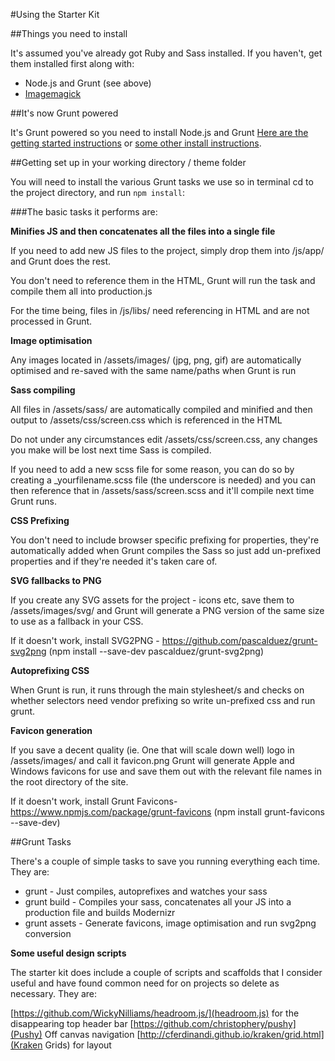 #Using the Starter Kit

##Things you need to install

It's assumed you've already got Ruby and Sass installed. If you haven't, get them installed first along with:

* Node.js and Grunt (see above)
* [Imagemagick](http://www.imagemagick.org/script/install-source.php)

##It's now Grunt powered

It's Grunt powered so you need to install Node.js and Grunt [Here are the getting started instructions](http://gruntjs.com/getting-started) or [some other install instructions](http://24ways.org/2013/grunt-is-not-weird-and-hard/).

##Getting set up in your working directory / theme folder

You will need to install the various Grunt tasks we use so in terminal cd to the project directory, and run `npm install`:

###The basic tasks it performs are:

**Minifies JS and then concatenates all the files into a single file**

If you need to add new JS files to the project, simply drop them into /js/app/ and Grunt does the rest.

You don't need to reference them in the HTML, Grunt will run the task and compile them all into production.js

For the time being, files in /js/libs/ need referencing in HTML and are not processed in Grunt.

**Image optimisation**

Any images located in /assets/images/ (jpg, png, gif) are automatically optimised and re-saved with the same name/paths when Grunt is run

**Sass compiling**

All files in /assets/sass/ are automatically compiled and minified and then output to /assets/css/screen.css which is referenced in the HTML

Do not under any circumstances edit /assets/css/screen.css, any changes you make will be lost next time Sass is compiled.

If you need to add a new scss file for some reason, you can do so by creating a _yourfilename.scss file (the underscore is needed) and you can then reference that in /assets/sass/screen.scss and it'll compile next time Grunt runs.

**CSS Prefixing**

You don't need to include browser specific prefixing for properties, they're automatically added when Grunt compiles the
Sass so just add un-prefixed properties and if they're needed it's taken care of.

**SVG fallbacks to PNG**

If you create any SVG assets for the project - icons etc, save them to /assets/images/svg/ and Grunt will generate a PNG version of the same size to use as a fallback in your CSS.

If it doesn't work, install SVG2PNG - https://github.com/pascalduez/grunt-svg2png (npm install --save-dev pascalduez/grunt-svg2png)

**Autoprefixing CSS**

When Grunt is run, it runs through the main stylesheet/s and checks on whether selectors need vendor prefixing so write un-prefixed css and run grunt.

**Favicon generation**

If you save a decent quality (ie. One that will scale down well) logo in /assets/images/ and call it favicon.png Grunt will generate Apple and Windows favicons for use and save them out with the relevant file names in the root directory of the site.

If it doesn't work, install Grunt Favicons- https://www.npmjs.com/package/grunt-favicons (npm install grunt-favicons --save-dev)

##Grunt Tasks

There's a couple of simple tasks to save you running everything each time. They are:

+ grunt - Just compiles, autoprefixes and watches your sass
+ grunt build - Compiles your sass, concatenates all your JS into a production file and builds Modernizr
+ grunt assets - Generate favicons, image optimisation and run svg2png conversion

**Some useful design scripts**

The starter kit does include a couple of scripts and scaffolds that I consider useful and have found common need for on projects so delete as necessary. They are:

[https://github.com/WickyNilliams/headroom.js/](headroom.js) for the disappearing top header bar
[https://github.com/christophery/pushy](Pushy) Off canvas navigation
[http://cferdinandi.github.io/kraken/grid.html](Kraken Grids) for layout